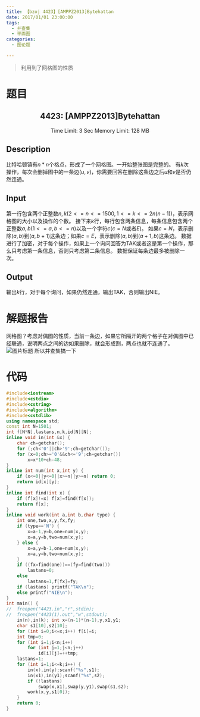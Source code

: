 ```yaml
---
title: 【bzoj 4423】[AMPPZ2013]Bytehattan
date: 2017/01/01 23:00:00
tags: 
  - 并查集
  - 平面图
categories: 
  - 图论题

---
```


> 利用到了网格图的性质

<!--more-->

# 题目
<center><h2>4423: [AMPPZ2013]Bytehattan</h2>

Time Limit: 3 Sec  Memory Limit: 128 MB</center>
## Description

比特哈顿镇有$n*n$个格点，形成了一个网格图。一开始整张图是完整的。
有$k$次操作，每次会删掉图中的一条边$(u,v)$，你需要回答在删除这条边之后$u$和$v$是否仍然连通。

## Input

第一行包含两个正整数$n,k$($2<=n<=1500,1<=k<=2n(n-1)$)，表示网格图的大小以及操作的个数。
接下来$k$行，每行包含两条信息，每条信息包含两个正整数$a,b$($1<=a,b<=n$)以及一个字符$c$($c=N$或者$E$)。
如果$c=N$，表示删除$(a,b)$到$(a,b+1)$这条边；如果$c=E$，表示删除$(a,b)$到$(a+1,b)$这条边。
数据进行了加密，对于每个操作，如果上一个询问回答为TAK或者这是第一个操作，那么只考虑第一条信息，否则只考虑第二条信息。
数据保证每条边最多被删除一次。
## Output
输出$k$行，对于每个询问，如果仍然连通，输出TAK，否则输出NIE。
# 解题报告
网格图？考虑对偶图的性质，当前一条边，如果它所隔开的两个格子在对偶图中已经联通，说明两点之间的边如果删除，就会形成割，两点也就不连通了。
![图片标题](https://leanote.com/api/file/getImage?fileId=57db61c4ab6441695200d2b2)
所以并查集搞一下
# 代码
```c++
#include<iostream>
#include<cstdio>
#include<cstring>
#include<algorithm>
#include<cstdlib>
using namespace std;
const int N=1501; 
int f[N*N],lastans,n,k,id[N][N];
inline void in(int &x) {
	char ch=getchar(); 
	for (;ch<'0'||ch>'9';ch=getchar());
	for (x=0;ch>='0'&&ch<='9';ch=getchar())
		x=x*10+ch-48; 
}
inline int num(int x,int y) {
	if (x<=0||y<=0||x>=n||y>=n) return 0; 
	return id[x][y]; 
}
inline int find(int x) {
	if (f[x]!=x) f[x]=find(f[x]); 
	return f[x]; 
}
inline void work(int a,int b,char type) {
	int one,two,x,y,fx,fy; 
	if (type=='N') {
		x=a-1,y=b,one=num(x,y); 
		x=a,y=b,two=num(x,y); 
	} else {
		x=a,y=b-1,one=num(x,y); 
		x=a,y=b,two=num(x,y); 
	}
	if ((fx=find(one))==(fy=find(two)))
		lastans=0;
	else 
		lastans=1,f[fx]=fy; 
	if (lastans) printf("TAK\n"); 
	else printf("NIE\n");
}
int main() {
//	freopen("4423.in","r",stdin); 
//	freopen("4423(1).out","w",stdout);
	in(n),in(k); int x=(n-1)*(n-1),y,x1,y1;
	char s1[10],s2[10]; 
	for (int i=0;i<=x;i++) f[i]=i; 
	int tmp=0;
	for (int i=1;i<n;i++) 
		for (int j=1;j<n;j++) 
			id[i][j]=++tmp;
	lastans=1;
	for (int i=1;i<=k;i++) {
		in(x),in(y);scanf("%s",s1);
		in(x1),in(y1);scanf("%s",s2); 
		if (!lastans) 
			swap(x,x1),swap(y,y1),swap(s1,s2); 
		work(x,y,s1[0]); 
	}
	return 0; 
}
```